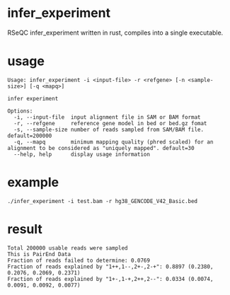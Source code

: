 # infer_experiment
RSeQC infer_experiment written in rust, compiles into a single executable.

# usage
```
Usage: infer_experiment -i <input-file> -r <refgene> [-n <sample-size>] [-q <mapq>]

infer experiment

Options:
  -i, --input-file  input alignment file in SAM or BAM format
  -r, --refgene     reference gene model in bed or bed.gz fomat
  -s, --sample-size number of reads sampled from SAM/BAM file. default=200000
  -q, --mapq        minimum mapping quality (phred scaled) for an alignment to be considered as "uniquely mapped". default=30
  --help, help      display usage information
```

# example
```
./infer_experiment -i test.bam -r hg38_GENCODE_V42_Basic.bed
```

# result
```
Total 200000 usable reads were sampled
This is PairEnd Data
Fraction of reads failed to determine: 0.0769
Fraction of reads explained by "1++,1--,2+-,2-+": 0.8897 (0.2380, 0.2076, 0.2069, 0.2371)
Fraction of reads explained by "1+-,1-+,2++,2--": 0.0334 (0.0074, 0.0091, 0.0092, 0.0077)
```
